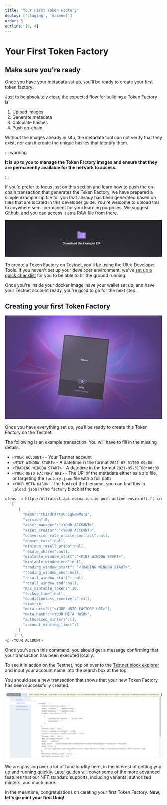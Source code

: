 ```yaml
---
title: 'Your First Token Factory'
deploy: ['staging', 'mainnet']
order: 5
outline: [0, 4]
---
```


# Your First Token Factory

## Make sure you're ready

Once you have your [metadata set up](./creatingmetadata.md), you'll be ready to create your first token factory.

Just to be absolutely clear, the expected flow for building a Token Factory is:

1. Upload images
2. Generate metadata
3. Calculate hashes
4. Push on-chain

Without the images already in situ, the metadata tool can not verify that they exist, nor can it create the unique hashes that identify them.

::: warning

**It is up to you to manage the Token Factory images and ensure that they are permanently available for the network to access.**

:::

If you'd prefer to focus just on this section and learn how to push the on-chain transaction that generates the Token Factory, we have prepared a simple example zip file for you that already has been generated based on files that are located in this developer guide. You're welcome to upload this to anywhere semi-permanent for your learning purposes. We suggest Github, and you can access it as a RAW file from there.

[![Download](/images/token-factories/download.png)](/zip/example_token_factory.zip)

To create a Token Factory on Testnet, you'll be using the Ultra Developer Tools. If you haven't set up your developer environment, we've [set up a quick checklist](./yourdevelopmentenv.md) for you to be able to hit the ground running.

Once you're inside your docker image, have your wallet set up, and have your Testnet account ready, you're good to go for the next step.

## Creating your first Token Factory

![](/images/token-factories/new-token-factory.png)

Once you have everything set up, you'll be ready to create this Token Factory on the Testnet.

The following is an example transaction. You will have to fill in the missing details:

-   `<YOUR ACCOUNT>` - Your Testnet account
-   `<MINT WINDOW START>` - A datetime in the format `2021-05-31T00:00:00`
-   `<TRADING WINDOW START>` - A datetime in the format `2021-05-31T00:00:00`
-   `<YOUR UNIQ FACTORY URI>` - The URI of the metadata either as a zip file, or targeting the `factory.json` file with a full path
-   `<YOUR META HASH>` - The hash of the filename, you can find this in `upload.json` in the `factory` block at the top

```sh
cleos -u http://ultratest.api.eosnation.io push action eosio.nft.ft create \
  '[
      {
        "memo":"thirdPartyUniqNewMeta",
        "version":0,
        "asset_manager":"<YOUR ACCOUNT>",
        "asset_creator":"<YOUR ACCOUNT>",
        "conversion_rate_oracle_contract":null,
        "chosen_rate":null,
        "minimum_resell_price":null,
        "resale_shares":null,
        "mintable_window_start":"<MINT WINDOW START>",
        "mintable_window_end":null,
        "trading_window_start": "<TRADING WINDOW START>",
        "trading_window_end":null,
        "recall_window_start": null,
        "recall_window_end":null,
        "max_mintable_tokens":10,
        "lockup_time":null,
        "conditionless_receivers":null,
        "stat":0,
        "meta_uris":["<YOUR UNIQ FACTORY URI>"],
        "meta_hash":"<YOUR META HASH>",
        "authorized_minters":[],
        "account_minting_limit":1
      }
    ]' \
-p <YOUR ACCOUNT>
```

Once you've run this command, you should get a message confirming that your transaction has been executed locally.

To see it in action on the Testnet, hop on over to the [Testnet block explorer](https://explorer.testnet.ultra.io/) and input your account name into the search box at the top.

You should see a new transaction that shows that your new Token Factory has been successfully created.

![](/images/token-factories/great_success.png)

We are glossing over a lot of functionality here, in the interest of getting yup up and running quickly. Later guides will cover some of the more advanced features that our NFT standard supports, including variants, authorized minters, and much more.

In the meantime, congratulations on creating your first Token Factory. **Now, let's go mint your first Uniq!**
